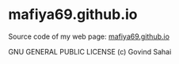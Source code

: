 # mafiya69.github.io
Source code of my web page: [mafiya69.github.io](http://mafiya69.github.io/)

GNU GENERAL PUBLIC LICENSE (c) Govind Sahai
